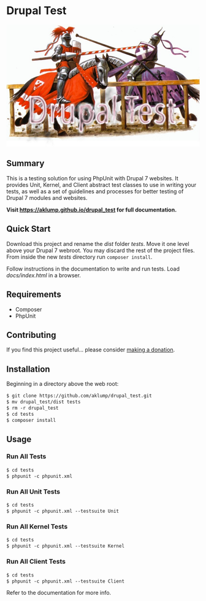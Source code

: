 # Drupal Test

![drupal_test](docs/images/screenshot.jpg)

## Summary

This is a testing solution for using PhpUnit with Drupal 7 websites.  It provides Unit, Kernel, and Client abstract test classes to use in writing your tests, as well as a set of guidelines and processes for better testing of Drupal 7 modules and websites. 

**Visit <https://aklump.github.io/drupal_test> for full documentation.**

## Quick Start

Download this project and rename the _dist_ folder _tests_.  Move it one level above your Drupal 7 webroot.  You may discard the rest of the project files.  From inside the new _tests_ directory run `composer install`.

Follow instructions in the documentation to write and run tests.  Load _docs/index.html_ in a browser.

## Requirements

* Composer
* PhpUnit

## Contributing

If you find this project useful... please consider [making a donation](https://www.paypal.com/cgi-bin/webscr?cmd=_s-xclick&hosted_button_id=4E5KZHDQCEUV8&item_name=Gratitude%20for%20aklump%2Fdrupal_test).

## Installation

Beginning in a directory above the web root:

    $ git clone https://github.com/aklump/drupal_test.git
    $ mv drupal_test/dist tests
    $ rm -r drupal_test
    $ cd tests
    $ composer install
    

## Usage

### Run All Tests

    $ cd tests
    $ phpunit -c phpunit.xml

### Run All Unit Tests

    $ cd tests
    $ phpunit -c phpunit.xml --testsuite Unit
    

### Run All Kernel Tests

    $ cd tests
    $ phpunit -c phpunit.xml --testsuite Kernel
    

### Run All Client Tests

    $ cd tests
    $ phpunit -c phpunit.xml --testsuite Client
    
Refer to the documentation for more info.
